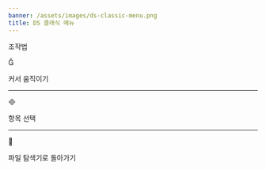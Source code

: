 ```yaml
---
banner: /assets/images/ds-classic-menu.png
title: DS 클래식 메뉴
---
```


<div id="controls" class="section-title">조작법</div>
<div class="section-body">
    <div class="button-action-group">
        <p class="button-action button">&#xE006;</p>
        <p class="button-action-text">커서 움직이기</p>
    </div>
    <hr>
    <div class="button-action-group">
        <p class="button-action button">&#xE000;</p>
        <p class="button-action-text">항목 선택</p>
    </div>
    <hr>
    <div class="button-action-group">
        <p class="button-action button">&#xE001;</p>
        <p class="button-action-text">파일 탐색기로 돌아가기</p>
    </div>
</div>
